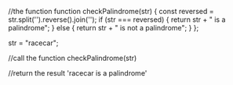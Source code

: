 //the function
function checkPalindrome(str) {
  const reversed = str.split('').reverse().join('');
  if (str === reversed) {
    return str + " is a palindrome";
  } else {
    return str + " is not a palindrome";
  }
};

str = "racecar";

//call the function
checkPalindrome(str)

//return the result
'racecar is a palindrome'